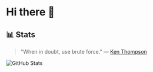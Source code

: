 # Hi there 👋

## 📊 Stats

> "When in doubt, use brute force." — [Ken Thompson](https://en.wikipedia.org/wiki/Ken_Thompson)

![GitHub Stats](https://github-readme-stats-git-masterrstaa-rickstaa.vercel.app/api?username=g8rdier&show_icons=true&theme=dark&hide_border=true&include_all_commits=true&count_private=true&show_icons=true&include_all_commits=true)


